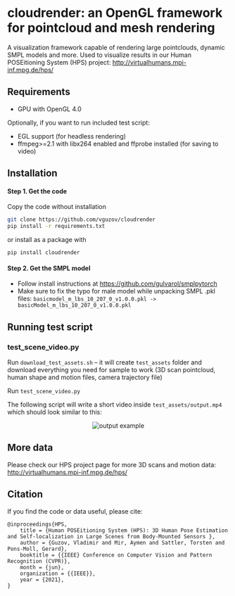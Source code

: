 # cloudrender: an OpenGL framework for pointcloud and mesh rendering
A visualization framework capable of rendering large pointclouds, dynamic SMPL models and more. Used to visualize results in our Human POSEitioning System (HPS) project: http://virtualhumans.mpi-inf.mpg.de/hps/

## Requirements
- GPU with OpenGL 4.0 

Optionally, if you want to run included test script:
- EGL support (for headless rendering)
- ffmpeg>=2.1 with libx264 enabled and ffprobe installed (for saving to video)

## Installation
#### Step 1. Get the code
Copy the code without installation
```bash
git clone https://github.com/vguzov/cloudrender
pip install -r requirements.txt
```
or install as a package with
```
pip install cloudrender
```
#### Step 2. Get the SMPL model
- Follow install instructions at https://github.com/gulvarol/smplpytorch
- Make sure to fix the typo for male model while unpacking SMPL .pkl files: `basicmodel_m_lbs_10_207_0_v1.0.0.pkl -> basicModel_m_lbs_10_207_0_v1.0.0.pkl`

## Running test script
### test_scene_video.py
Run `download_test_assets.sh` – it will create `test_assets` folder and download everything you need for sample to work
(3D scan pointcloud, human shape and motion files, camera trajectory file)

Run `test_scene_video.py`

The following script will write a short video inside `test_assets/output.mp4` which should look similar to this:
<p align="center">
<img src="images/test_scene_video_output_example.gif" alt="output example"/>
</p>

## More data
Please check our HPS project page for more 3D scans and motion data: http://virtualhumans.mpi-inf.mpg.de/hps/

## Citation

If you find the code or data useful, please cite: 

```
@inproceedings{HPS,
    title = {Human POSEitioning System (HPS): 3D Human Pose Estimation and Self-localization in Large Scenes from Body-Mounted Sensors },
    author = {Guzov, Vladimir and Mir, Aymen and Sattler, Torsten and Pons-Moll, Gerard},
    booktitle = {{IEEE} Conference on Computer Vision and Pattern Recognition (CVPR)},
    month = {jun},
    organization = {{IEEE}},
    year = {2021},
}
```
